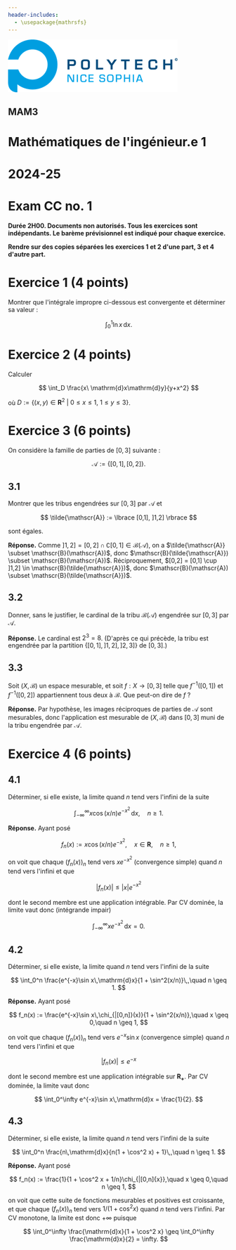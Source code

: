 ```yaml
---
header-includes:
  - \usepackage{mathrsfs}
---
```

![PNS](https://raw.githubusercontent.com/pns-mam/mi1/master/logo-pns.png)

## MAM3

# Mathématiques de l'ingénieur.e 1
# 2024-25
# Exam CC no. 1

**Durée 2H00. Documents non autorisés. Tous les exercices sont indépendants.
Le barème prévisionnel est indiqué pour chaque exercice.**

**Rendre sur des copies séparées les exercices 1 et 2 d'une part, 3 et 4 d'autre part.** 

# Exercice 1 (4 points)
Montrer que l'intégrale impropre ci-dessous est convergente et déterminer sa valeur :

$$ \int_0^1 \ln x\,\mathrm{d}x. $$

# Exercice 2 (4 points)
Calculer

$$ \int_D \frac{x\ \mathrm{d}x\mathrm{d}y}{y+x^2} $$

où $D := \lbrace (x,y) \in \mathbf{R}^2\ |\ 0 \leq x \leq 1,\ 1 \leq y \leq 3 \rbrace$.

# Exercice 3 (6 points)
On considère la famille de parties de $[0,3]$ suivante :

$$ \mathscr{A} := \lbrace [0,1], [0, 2] \rbrace. $$

## 3.1
Montrer que les tribus engendrées sur $[0,3]$ par $\mathscr{A}$ et

$$ \tilde{\mathscr{A}} := \lbrace [0,1], ]1,2] \rbrace $$

sont égales.

**Réponse.** Comme $]1,2] = [0,2] \cap \complement [0,1] \in \mathscr{B}(\mathscr{A})$,
on a $\tilde{\mathscr{A}} \subset \mathscr{B}(\mathscr{A})$,
donc $\mathscr{B}(\tilde{\mathscr{A}}) \subset \mathscr{B}(\mathscr{A})$.
Réciproquement, $[0,2] = [0,1] \cup ]1,2] \in \mathscr{B}(\tilde{\mathscr{A}})$,
donc $\mathscr{B}(\mathscr{A}) \subset \mathscr{B}(\tilde{\mathscr{A}})$.

## 3.2
Donner, sans le justifier, le cardinal de la tribu $\mathscr{B}(\mathscr{A})$ engendrée sur $[0,3]$ par $\mathscr{A}$.

**Réponse.** Le cardinal est $2^3 = 8$. (D'après ce qui précède, la tribu est engendrée par la partition
$\lbrace [0,1],]1,2],]2,3] \rbrace$ de $[0,3]$.)

## 3.3
Soit $(X,\mathscr{B})$ un espace mesurable, et soit $f : X \to [0,3]$ telle que $f^{-1}([0,1])$ et $f^{-1}([0,2])$ appartiennent tous deux à $\mathscr{B}$. Que peut-on dire de $f$ ? 

**Réponse.** Par hypothèse, les images réciproques de parties de $\mathscr{A}$ sont mesurables, donc l'application est mesurable de $(X,\mathscr{B})$ dans $[0,3]$ muni de la tribu engendrée par $\mathscr{A}$.

# Exercice 4 (6 points)

## 4.1
Déterminer, si elle existe, la limite quand $n$ tend vers l'infini de la suite

$$ \int_{-\infty}^\infty x\cos(x/n)e^{-x^2}\,\mathrm{d}x,\quad n \geq 1. $$

**Réponse.** Ayant posé

$$ f_n(x) := x\cos(x/n)e^{-x^2},\quad x \in \mathbf{R},\quad n \geq 1, $$

on voit que chaque $(f_n(x))_n$ tend vers $xe^{-x^2}$ (convergence simple) quand $n$ tend vers l'infini et que

$$ |f_n(x)| \leq |x|e^{-x^2} $$

dont le second membre est une application intégrable. Par CV dominée, la limite vaut donc (intégrande impair)

$$ \int_{-\infty}^\infty x e^{-x^2}\,\mathrm{d}x = 0. $$

## 4.2
Déterminer, si elle existe, la limite quand $n$ tend vers l'infini de la suite

$$ \int_0^n \frac{e^{-x}\sin x\,\mathrm{d}x}{1 + \sin^2(x/n)}\,,\quad n \geq 1. $$

**Réponse.** Ayant posé

$$ f_n(x) := \frac{e^{-x}\sin x\,\chi_{|[0,n]}(x)}{1 + \sin^2(x/n)},\quad x \geq 0,\quad n \geq 1, $$

on voit que chaque $(f_n(x))_n$ tend vers $e^{-x}\sin x$ (convergence simple) quand $n$ tend vers l'infini et que

$$ |f_n(x)| \leq e^{-x} $$

dont le second membre est une application intégrable sur $\mathbf{R_+}$. Par CV dominée, la limite vaut donc

$$ \int_0^\infty e^{-x}\sin x\,\mathrm{d}x = \frac{1}{2}. $$

## 4.3
Déterminer, si elle existe, la limite quand $n$ tend vers l'infini de la suite

$$ \int_0^n \frac{n\,\mathrm{d}x}{n(1 + \cos^2 x) + 1}\,,\quad n \geq 1. $$

**Réponse.** Ayant posé

$$ f_n(x) := \frac{1}{1 + \cos^2 x + 1/n}\chi_{|[0,n]{x}},\quad x \geq 0,\quad n \geq 1, $$

on voit que cette suite de fonctions mesurables et positives est croissante, et que chaque $(f_n(x))_n$ tend
vers $1/(1 + \cos^2 x)$ quand $n$ tend vers l'infini. Par CV monotone, la limite est donc $+\infty$ puisque

$$ \int_0^\infty \frac{\mathrm{d}x}{1 + \cos^2 x} \geq \int_0^\infty \frac{\mathrm{d}x}{2} = \infty. $$